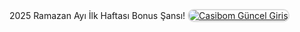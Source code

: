 2025 Ramazan Ayı İlk Haftası Bonus Şansı!
<a href="http://shortlinkapp.com/lKrPt" title="Casibom Güncel Giriş">
    <img src="https://i.ibb.co/gbBPst9F/photo-2025-02-11-01-55-32.jpg" alt="Casibom Güncel Giriş" style="max-width: 100%; border: 2px solid #ddd; border-radius: 10px;">
</a>
